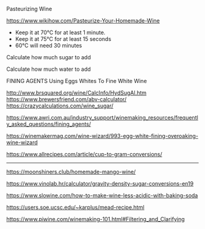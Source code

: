 
 Pasteurizing Wine

https://www.wikihow.com/Pasteurize-Your-Homemade-Wine

- Keep it at 70°C for at least 1 minute.
- Keep it at 75°C for at least 15 seconds
- 60°C will need 30 minutes

 Calculate how much sugar to add

 Calculate how much water to add

 FINING AGENTS
 Using Eggs Whites To Fine White Wine

http://www.brsquared.org/wine/CalcInfo/HydSugAl.htm
https://www.brewersfriend.com/abv-calculator/
https://crazycalculations.com/wine_sugar/

https://www.awri.com.au/industry_support/winemaking_resources/frequently_asked_questions/fining_agents/

https://winemakermag.com/wine-wizard/993-egg-white-fining-overoaking-wine-wizard

https://www.allrecipes.com/article/cup-to-gram-conversions/


----


https://moonshiners.club/homemade-mango-wine/

https://www.vinolab.hr/calculator/gravity-density-sugar-conversions-en19

https://www.slowine.com/how-to-make-wine-less-acidic-with-baking-soda

https://users.soe.ucsc.edu/~karplus/mead-recipe.html

https://www.piwine.com/winemaking-101.html#Filtering_and_Clarifying
